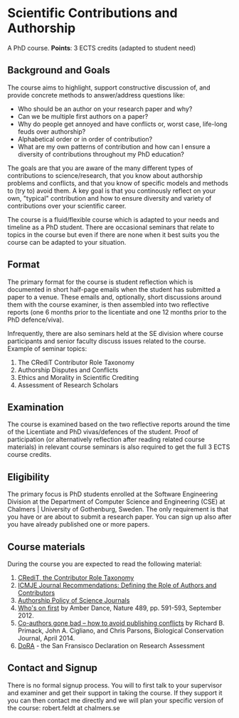 # Scientific Contributions and Authorship
A PhD course. **Points**: 3 ECTS credits (adapted to student need)

## Background and Goals
The course aims to highlight, support constructive discussion of, and provide concrete methods to answer/address questions like:

* Who should be an author on your research paper and why? 
* Can we be multiple first authors on a paper? 
* Why do people get annoyed and have conflicts or, worst case, life-long feuds over authorship? 
* Alphabetical order or in order of contribution?
* What are my own patterns of contribution and how can I ensure a diversity of contributions throughout my PhD education? 

The goals are that you are aware of the many different types of contributions to science/research, that you know about authorship problems and conflicts, and that you know of specific models and methods to (try to) avoid them. A key goal is that you continously reflect on your own, "typical" contribution and how to ensure diversity and variety of contributions over your scientific career.

The course is a fluid/flexible course which is adapted to your needs and timeline as a PhD student. There are occasional seminars that relate to topics in the course but even if there are none when it best suits you the course can be adapted to your situation.

## Format
The primary format for the course is student reflection which is documented in short half-page emails when the student has submitted a paper to a venue. These emails and, optionally, short discussions around them with the course examiner, is then assembled into two reflective reports (one 6 months prior to the licentiate and one 12 months prior to the PhD defence/viva).

Infrequently, there are also seminars held at the SE division where course participants and senior faculty discuss issues related to the course. Example of seminar topics:

1. The CRediT Contributor Role Taxonomy
2. Authorship Disputes and Conflicts
3. Ethics and Morality in Scientific Crediting
4. Assessment of Research Scholars

## Examination
The course is examined based on the two reflective reports around the time of the Licentiate and PhD vivas/defences of the student. Proof of participation (or alternatively reflection after reading related course materials) in relevant course seminars is also required to get the full 3 ECTS course credits.

## Eligibility
The primary focus is PhD students enrolled at the Software Engineering Division at the Department of Computer Science and Engineering (CSE) at Chalmers | University of Gothenburg, Sweden. The only requirement is that you have or are about to submit a research paper. You can sign up also after you have already published one or more papers.

## Course materials
During the course you are expected to read the following material:

1. [CRediT, the Contributor Role Taxonomy](https://casrai.org/credit/)
2. [ICMJE Journal Recommendations: Defining the Role of Authors and Contributors](http://www.icmje.org/recommendations/browse/roles-and-responsibilities/defining-the-role-of-authors-and-contributors.html)
3. [Authorship Policy of Science Journals](https://www.sciencemag.org/authors/science-journals-editorial-policies)
4. [Who's on first](https://www.nature.com/naturejobs/science/articles/10.1038/nj7417-591a) by Amber Dance, Nature 489, pp. 591-593, September 2012.
5. [Co-authors gone bad – how to avoid publishing conflicts](https://www.elsevier.com/connect/co-authors-gone-bad-how-to-avoid-publishing-conflicts) by Richard B. Primack, John A. Cigliano, and Chris Parsons, Biological Conservation Journal, April 2014.
6. [DoRA](https://sfdora.org/read/) - the San Fransisco Declaration on Research Assessment

## Contact and Signup
There is no formal signup process. You will to first talk to your supervisor and examiner and get their support in taking the course. If they support it you can then contact me directly and we will plan your specific version of the course: robert.feldt at chalmers.se